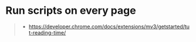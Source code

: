 # Run scripts on every page

> - https://developer.chrome.com/docs/extensions/mv3/getstarted/tut-reading-time/
